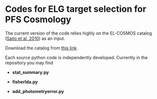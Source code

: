 # Codes for ELG target selection for PFS Cosmology

The current version of the code relies highly on the EL-COSMOS catalog ([Saito et al. 2010](https://arxiv.org/abs/2003.06394)) as an input. 

Download the catalog from [this link](https://www.dropbox.com/s/i4vgpyet9nd9ryx/combinedcatalog_flux_SNR-cos_full_phy_fz-a0.20_OI15config_added-Re.fits?dl=0).

Each source python code is independently developed. Currently in the repository you may find

- **stat_summary.py**

- **fisherlda.py**

- **add_photometryerror.py**
